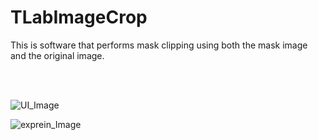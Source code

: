 # TLabImageCrop
This is software that performs mask clipping using both the mask image and the original image.  

<br>
<br>

![UI_Image](https://user-images.githubusercontent.com/121733943/210417448-ea13c818-c1f3-428c-8c33-e7c52565c292.png)

![exprein_Image](https://user-images.githubusercontent.com/121733943/210418605-448ddf50-8347-4741-8139-20f6bbcfc6d2.png)
